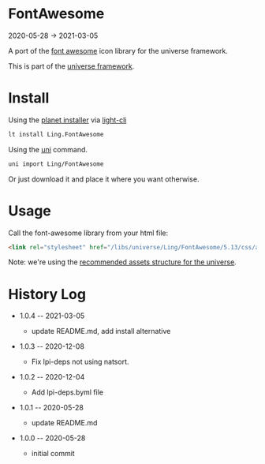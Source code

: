FontAwesome
===========
2020-05-28 -> 2021-03-05



A port of the [font awesome](https://fontawesome.com/) icon library for the universe framework.


This is part of the [universe framework](https://github.com/karayabin/universe-snapshot).



Install
==========
Using the [planet installer](https://github.com/lingtalfi/Light_PlanetInstaller) via [light-cli](https://github.com/lingtalfi/Light_Cli)
```bash
lt install Ling.FontAwesome
```

Using the [uni](https://github.com/lingtalfi/universe-naive-importer) command.
```bash
uni import Ling/FontAwesome
```

Or just download it and place it where you want otherwise.




Usage
=========

Call the font-awesome library from your html file:

```html 
<link rel="stylesheet" href="/libs/universe/Ling/FontAwesome/5.13/css/all.min.css">

```

Note: we're using the [recommended assets structure for the universe](https://github.com/lingtalfi/NotationFan/blob/master/universe-assets.md).




History Log
=============

- 1.0.4 -- 2021-03-05

    - update README.md, add install alternative

- 1.0.3 -- 2020-12-08

    - Fix lpi-deps not using natsort.

- 1.0.2 -- 2020-12-04

    - Add lpi-deps.byml file

- 1.0.1 -- 2020-05-28

    - update README.md
    
- 1.0.0 -- 2020-05-28

    - initial commit